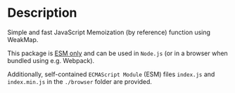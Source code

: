 # Description

Simple and fast JavaScript Memoization (by reference) function using WeakMap.


This package is [ESM only](https://gist.github.com/sindresorhus/a39789f98801d908bbc7ff3ecc99d99c)
and can be used in `Node.js` (or in a browser when bundled using e.g. Webpack).

Additionally, self-contained `ECMAScript Module` (ESM) files `index.js` and
`index.min.js` in the `./browser` folder are provided.
